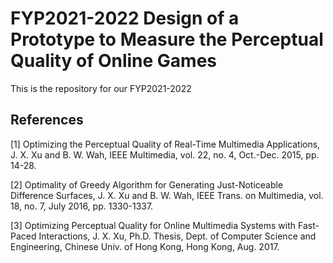 # FYP2021-2022 Design of a Prototype to Measure the Perceptual Quality of Online Games
This is the repository for our FYP2021-2022

## References
[1] Optimizing the Perceptual Quality of Real-Time Multimedia Applications, J. X. Xu and B. W. Wah, IEEE Multimedia, vol. 22, no. 4, Oct.-Dec. 2015, pp. 14-28.

[2] Optimality of Greedy Algorithm for Generating Just-Noticeable Difference Surfaces, J. X. Xu and B. W. Wah, IEEE Trans. on Multimedia, vol. 18, no. 7, July 2016, pp. 1330-1337.

[3] Optimizing Perceptual Quality for Online Multimedia Systems with Fast-Paced Interactions, J. X. Xu, Ph.D. Thesis, Dept. of Computer Science and Engineering, Chinese Univ. of Hong Kong, Hong Kong, Aug. 2017.
